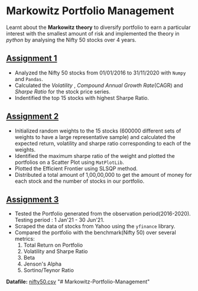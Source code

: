 # Markowitz Portfolio Management
Learnt about the **Markowitz theory** to diversify portfolio to earn a particular interest with the smallest amount of risk and implemented the theory in *python* by analysing the Nifty 50 stocks over 4 years.

## [Assignment 1](./Assignment%201)
+ Analyzed the Nifty 50 stocks from 01/01/2016 to 31/11/2020 with `Numpy` and `Pandas`.
+ Calculated the *Volatility* , *Compound Annual Growth Rate*(CAGR) and *Sharpe Ratio* for the stock price series.
+ Indentified the top 15 stocks with highest Sharpe Ratio.

## [Assignment 2](./Assignment%202)
+ Initialized random weights to the 15 stocks (600000 different sets of weights to have a large representative sample) and calculated the expected return, volatility and sharpe ratio corresponding to each of the weights.
+ Identified the maximum sharpe ratio of the weight and plotted the portfolios on a Scatter Plot using `MatPlotLib`.
+ Plotted the Efficient Frontier using SLSQP method.
+ Distributed a total amount of 1,00,00,000 to get the amount of money for each stock and the number of stocks in our portfolio.

## [Assignment 3](./Assignment%203)
+ Tested the Portfolio generated from the observation period(2016-2020). Testing period : 1 Jan'21 - 30 Jun'21.
+ Scraped the data of stocks from Yahoo using the `yfinance` library.
+ Compared the portfolio with the benchmark(Nifty 50) over several metrics:
    1. Total Return on Portfolio
    2. Volatility and Sharpe Ratio
    3. Beta
    4. Jenson's Alpha
    5. Sortino/Teynor Ratio


**Datafile:** [nifty50.csv](nifty50.csv) 
"# Markowitz-Portfolio-Management" 
